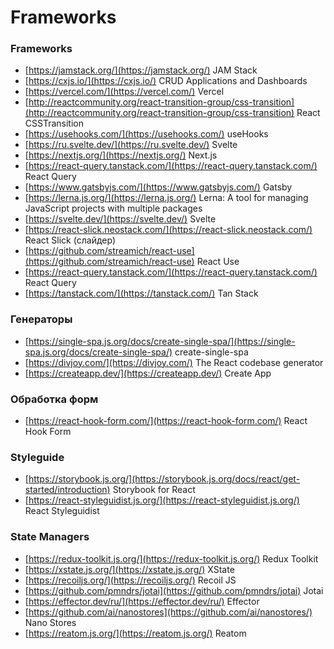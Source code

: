 # Frameworks

### Frameworks
- [https://jamstack.org/](https://jamstack.org/) JAM Stack
- [https://cxjs.io/](https://cxjs.io/) CRUD Applications and Dashboards
- [https://vercel.com/](https://vercel.com/) Vercel
- [http://reactcommunity.org/react-transition-group/css-transition](http://reactcommunity.org/react-transition-group/css-transition) React CSSTransition
- [https://usehooks.com/](https://usehooks.com/) useHooks
- [https://ru.svelte.dev/](https://ru.svelte.dev/) Svelte
- [https://nextjs.org/](https://nextjs.org/) Next.js
- [https://react-query.tanstack.com/](https://react-query.tanstack.com/) React Query
- [https://www.gatsbyjs.com/](https://www.gatsbyjs.com/) Gatsby
- [https://lerna.js.org/](https://lerna.js.org/) Lerna: A tool for managing JavaScript projects with multiple packages
- [https://svelte.dev/](https://svelte.dev/) Svelte
- [https://react-slick.neostack.com/](https://react-slick.neostack.com/) React Slick (слайдер)
- [https://github.com/streamich/react-use](https://github.com/streamich/react-use) React Use
- [https://react-query.tanstack.com/](https://react-query.tanstack.com/) React Query
- [https://tanstack.com/](https://tanstack.com/) Tan Stack


### Генераторы
- [https://single-spa.js.org/docs/create-single-spa/](https://single-spa.js.org/docs/create-single-spa/) create-single-spa
- [https://divjoy.com/](https://divjoy.com/) The React codebase generator
- [https://createapp.dev/](https://createapp.dev/) Create App

### Обработка форм
- [https://react-hook-form.com/](https://react-hook-form.com/) React Hook Form

### Styleguide
- [https://storybook.js.org/](https://storybook.js.org/docs/react/get-started/introduction) Storybook for React
- [https://react-styleguidist.js.org/](https://react-styleguidist.js.org/) React Styleguidist

### State Managers
- [https://redux-toolkit.js.org/](https://redux-toolkit.js.org/) Redux Toolkit
- [https://xstate.js.org/](https://xstate.js.org/) XState
- [https://recoiljs.org/](https://recoiljs.org/) Recoil JS
- [https://github.com/pmndrs/jotai](https://github.com/pmndrs/jotai) Jotai
- [https://effector.dev/ru/](https://effector.dev/ru/) Effector
- [https://github.com/ai/nanostores](https://github.com/ai/nanostores/) Nano Stores
- [https://reatom.js.org/](https://reatom.js.org/) Reatom
